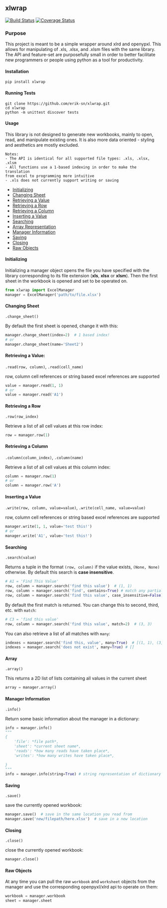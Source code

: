 ## xlwrap
[![Build Status](https://travis-ci.org/erik-sn/xlwrap.svg?branch=master)](https://travis-ci.org/erik-sn/xlwrap)
[![Coverage Status](https://coveralls.io/repos/github/erik-sn/xlwrap/badge.svg?branch=master)](https://coveralls.io/github/erik-sn/xlwrap?branch=master)
### Purpose
This project is meant to be a simple wrapper around xlrd and 
openypxl. This allows for manipulating of .xls, .xlsx, and .xlsm
files with the same library. The API and feature-set are purposefully small
in order to better facilitate new programmers or people using python as
a tool for productivity.


#### Installation
```commandline
pip install xlwrap
```

#### Running Tests
```commandline
git clone https://github.com/erik-sn/xlwrap.git
cd xlwrap
python -m unittest discover tests
```

#### Usage
This library is not designed to generate new workbooks, mainly to open, read, and manipulate existing ones. It is also more
data oriented - styling and aesthetics are mostly excluded.
    
    Notes:
    - The API is identical for all supported file types: .xls, .xlsx, .xlsm
    - All functions use a 1-based indexing in order to make the translation
    from excel to programming more intuitive
    - .xls does not currently support writing or saving
    
 - [Initializing](#initializing) 
 - [Changing Sheet](#changing-sheet) 
 - [Retrieving a Value](#retrieving-a-value) 
 - [Retrieving a Row](#retrieving-a-row) 
 - [Retrieving a Column](#retrieving-a-column) 
 - [Inserting a Value](#inserting-a-value) 
 - [Searching](#searching) 
 - [Array Representation](#array) 
 - [Manager Information](#manager-information) 
 - [Saving](#saving)
 - [Closing](#closing) 
 - [Raw Objects](#raw-objects) 


#### Initializing
Initializing a manager object opens the file you have specified
with the library corresponding to its file extension (**xls**, **xlsx**
or **xlsm**). Then the first sheet in the workbook is opened and set
to be operated on.
```python
from xlwrap import ExcelManager
manager = ExcelManager('path/to/file.xlsx')
```

#### Changing Sheet
`.change_sheet()`

By default the first sheet is opened, change it with this:
```python
manager.change_sheet(index=2)  # 1 based index!
# or
manager.change_sheet(name='Sheet2')
```

#### Retrieving a Value: 
`.read(row, column)`, `.read(cell_name)`

row, column cell references or string based excel references are supported
```python
value = manager.read(1, 1)
# or
value = manager.read('A1')
```
#### Retrieving a Row
`.row(row_index)`

Retrieve a list of all cell values at this row index:
```python
row = manager.row(1)
```

#### Retrieving a Column
`.column(column_index)`, `.column(name)`

Retrieve a list of all cell values at this column index:
```python
column = manager.row(1)
# or
column = manager.row('A')
```

#### Inserting a Value
`.write(row, column, value=value)`, `.write(cell_name, value=value)`

row, column cell references or string based excel references are supported
```python
manager.write(1, 1, value='test this!')
# or
manager.write('A1', value='test this!')
```

#### Searching
`.search(value)`

Returns a tuple in the format `(row, column)` if the value exists, `(None, None)` otherwise. By default this
search is **case insensitive**. 
```python
# A1 = 'Find This Value'
row, column = manager.search('find this value')  # (1, 1)
row, column = manager.search('find', contains=True) # match any partial matches (1, 1)
row, column = manager.search('find this value', case_insensitive=False) # search case sensitive, (None, None)
```
By default the first match is returned. You can change this to second, third, etc. with `match`:
```python
# C3 = 'find this value'
row, column = manager.search('find this value', match=2)  # (3, 3)
```
You can also retrieve a list of all matches with `many`:
```python
indexes = manager.search('find this, value', many=True)  # [(1, 1), (3, 3)]
indexes = manager.search('does not exist', many=True) # []
```
#### Array
`.array()`

This returns a 2D list of lists containing all values in the current sheet
```python
array = manager.array()
```
#### Manager Information
`.info()`

Return some basic information about the manager in a dictionary:
```python
info = manager.info()
"""
{
    'file': *file path*,
    'sheet': *current sheet name*,
    'reads': *how many reads have taken place*,
    'writes': *how many writes have taken place*,
    
}
"""
info = manager.info(string=True) # string representation of dictionary
```

#### Saving
`.save()`

save the currently opened workbook:

```python
manager.save()  # save in the same location you read from
manager.save('new/filepath/here.xlsx')  # save in a new location
```

#### Closing
`.close()`

close the currently opened workbook:

```python
manager.close()
```

#### Raw Objects
At any time you can pull the raw `workbook` and `worksheet` objects from the manager
and use the corresponding openpyxl/xlrd api to operate on them:
```python
workbook = manager.workbook
sheet = manager.sheet
```
